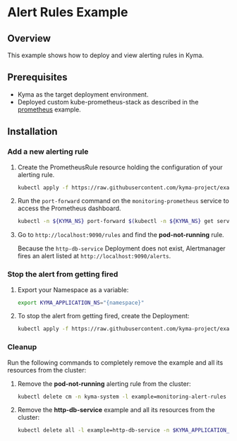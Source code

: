 # Alert Rules Example

## Overview

This example shows how to deploy and view alerting rules in Kyma.

## Prerequisites

* Kyma as the target deployment environment.
* Deployed custom kube-prometheus-stack as described in the [prometheus](../) example.

## Installation

### Add a new alerting rule

1. Create the PrometheusRule resource holding the configuration of your alerting rule.

    ```bash
    kubectl apply -f https://raw.githubusercontent.com/kyma-project/examples/main/prometheus/monitoring-alert-rules/deployment/alert-rule.yaml
    ```

2. Run the `port-forward` command on the `monitoring-prometheus` service to access the Prometheus dashboard.

    ```bash
    kubectl -n ${KYMA_NS} port-forward $(kubectl -n ${KYMA_NS} get service -l app=kube-prometheus-stack-prometheus -oname) 9090
    ```

3. Go to `http://localhost:9090/rules` and find the **pod-not-running** rule.

    Because the `http-db-service` Deployment does not exist, Alertmanager fires an alert listed at `http://localhost:9090/alerts`.

### Stop the alert from getting fired

1. Export your Namespace as a variable:

    ```bash
    export KYMA_APPLICATION_NS="{namespace}"
    ```

2. To stop the alert from getting fired, create the Deployment:

    ```bash
    kubectl apply -f https://raw.githubusercontent.com/kyma-project/examples/main/http-db-service/deployment/deployment.yaml -n $KYMA_APPLICATION_NS
    ```

### Cleanup

Run the following commands to completely remove the example and all its resources from the cluster:

1. Remove the **pod-not-running** alerting rule from the cluster:

    ```bash
    kubectl delete cm -n kyma-system -l example=monitoring-alert-rules
    ```

2. Remove the **http-db-service** example and all its resources from the cluster:

    ```bash
    kubectl delete all -l example=http-db-service -n $KYMA_APPLICATION_NS
    ```
